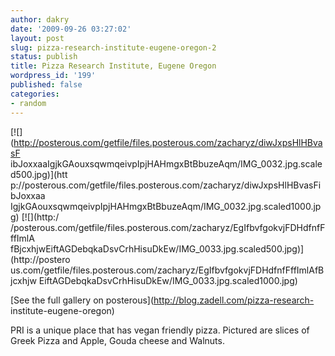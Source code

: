 ```yaml
---
author: dakry
date: '2009-09-26 03:27:02'
layout: post
slug: pizza-research-institute-eugene-oregon-2
status: publish
title: Pizza Research Institute, Eugene Oregon
wordpress_id: '199'
published: false
categories:
- random
---
```


[![](http://posterous.com/getfile/files.posterous.com/zacharyz/diwJxpsHlHBvasF
ibJoxxaaIgjkGAouxsqwmqeivpIpjHAHmgxBtBbuzeAqm/IMG_0032.jpg.scaled500.jpg)](htt
p://posterous.com/getfile/files.posterous.com/zacharyz/diwJxpsHlHBvasFibJoxxaa
IgjkGAouxsqwmqeivpIpjHAHmgxBtBbuzeAqm/IMG_0032.jpg.scaled1000.jpg) [![](http:/
/posterous.com/getfile/files.posterous.com/zacharyz/EgIfbvfgokvjFDHdfnfFffImlA
fBjcxhjwEiftAGDebqkaDsvCrhHisuDkEw/IMG_0033.jpg.scaled500.jpg)](http://postero
us.com/getfile/files.posterous.com/zacharyz/EgIfbvfgokvjFDHdfnfFffImlAfBjcxhjw
EiftAGDebqkaDsvCrhHisuDkEw/IMG_0033.jpg.scaled1000.jpg)

[See the full gallery on posterous](http://blog.zadell.com/pizza-research-
institute-eugene-oregon)

PRI is a unique place that has vegan friendly pizza. Pictured are slices of
Greek Pizza and Apple, Gouda cheese and Walnuts.

